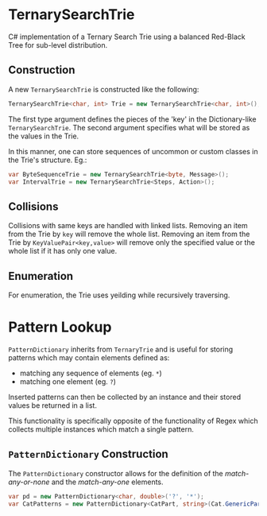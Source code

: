 # TernarySearchTrie
C# implementation of a Ternary Search Trie using a balanced Red-Black Tree for sub-level distribution.

## Construction
A new `TernarySearchTrie` is constructed like the following:

```C#
TernarySearchTrie<char, int> Trie = new TernarySearchTrie<char, int>();
```

The first type argument defines the pieces of the 'key' in the Dictionary-like `TernarySearchTrie`. The second argument specifies what will be stored as the values in the Trie.

In this manner, one can store sequences of uncommon or custom classes in the Trie's structure. Eg.:
```C#
var ByteSequenceTrie = new TernarySearchTrie<byte, Message>();
var IntervalTrie = new TernarySearchTrie<Steps, Action>();
```

## Collisions
Collisions with same keys are handled with linked lists. 
Removing an item from the Trie by `key` will remove the whole list.
Removing an item from the Trie by `KeyValuePair<key,value>` will remove only the specified value or the whole list if it has only one value.

## Enumeration
For enumeration, the Trie uses yeilding while recursively traversing.

# Pattern Lookup
`PatternDictionary` inherits from `TernaryTrie` and is useful for storing patterns which may contain elements defined as:
 * matching any sequence of elements (eg. `*`)
 * matching one element (eg. `?`)
 
Inserted patterns can then be collected by an instance and their stored values be returned in a list.

This functionality is specifically opposite of the functionality of Regex which collects multiple instances which match a single pattern.
 
## `PatternDictionary` Construction
The `PatternDictionary` constructor allows for the definition of the _match-any-or-none_ and the _match-any-one_ elements.

```C#
var pd = new PatternDictionary<char, double>('?', '*');
var CatPatterns = new PatternDictionary<CatPart, string>(Cat.GenericPart, Cat.GenericPartSequence);
```

